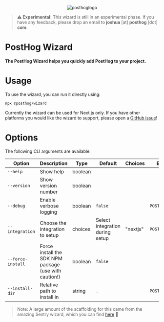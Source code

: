 <p align="center">
  <img alt="posthoglogo" src="https://user-images.githubusercontent.com/65415371/205059737-c8a4f836-4889-4654-902e-f302b187b6a0.png">
</p>

> **⚠️ Experimental:** This wizard is still in an experimental phase. If you
> have any feedback, please drop an email to **joshua** [at] **posthog** [dot]
> **com**.

<h1>PostHog Wizard</h1>
<h4>The PostHog Wizard helps you quickly add PostHog to your project.</h4>

# Usage

To use the wizard, you can run it directly using:

```bash
npx @posthog/wizard
```

Currently the wizard can be used for Next.js only. If you have other platforms
you would like the wizard to support, please open a
[GitHub issue](https://github.com/posthog/wizard/issues)!

# Options

The following CLI arguments are available:

| Option            | Description                                           | Type    | Default                         | Choices  | Environment Variable         |
| ----------------- | ----------------------------------------------------- | ------- | ------------------------------- | -------- | ---------------------------- |
| `--help`          | Show help                                             | boolean |                                 |          |                              |
| `--version`       | Show version number                                   | boolean |                                 |          |                              |
| `--debug`         | Enable verbose logging                                | boolean | `false`                         |          | `POSTHOG_WIZARD_DEBUG`       |
| `--integration`   | Choose the integration to setup                       | choices | Select integration during setup | "nextjs" | `POSTHOG_WIZARD_INTEGRATION` |
| `--force-install` | Force install the SDK NPM package (use with caution!) | boolean | `false`                         |          |                              |
| `--install-dir`   | Relative path to install in                           | string  | `.`                             |          | `POSTHOG_WIZARD_INSTALL_DIR` |

> Note: A large amount of the scaffolding for this came from the amazing Sentry
> wizard, which you can find [here](https://github.com/getsentry/sentry-wizard)
> 💖
